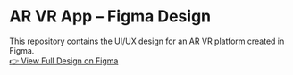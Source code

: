 # AR VR App – Figma Design
This repository contains the UI/UX design for an AR VR platform created in Figma. 
<br>
[👉 View Full Design on Figma]((https://www.figma.com/design/zRNrnnwVSihDcajEDOnq7v/AR-VR-Chat-Application?node-id=0-1&t=sKrVvi6hIex1EH6a-1))
